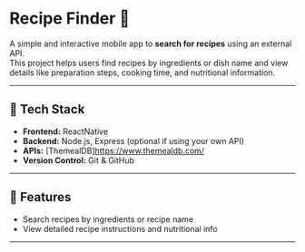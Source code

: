 # Recipe Finder 🍲

A simple and interactive mobile app to **search for recipes** using an external API.  
This project helps users find recipes by ingredients or dish name and view details like preparation steps, cooking time, and nutritional information.

---

## 🧰 Tech Stack

- **Frontend:** ReactNative 
- **Backend:** Node.js, Express (optional if using your own API)  
- **APIs:** [ThemealDB]https://www.themealdb.com/ 
- **Version Control:** Git & GitHub  

---

## 🚀 Features

- Search recipes by ingredients or recipe name  
- View detailed recipe instructions and nutritional info  

---



